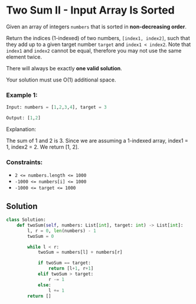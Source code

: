 # Two Sum II - Input Array Is Sorted
Given an array of integers `numbers` that is sorted in **non-decreasing order**.

Return the indices (1-indexed) of two numbers, `[index1, index2]`, such that they add up to a given target number `target` and `index1 < index2`. Note that `index1` and `index2` cannot be equal, therefore you may not use the same element twice.

There will always be exactly **one valid solution**.

Your solution must use O(1) additional space.

### Example 1:
```python
Input: numbers = [1,2,3,4], target = 3

Output: [1,2]
```

Explanation:

The sum of 1 and 2 is 3. Since we are assuming a 1-indexed array, index1 = 1, index2 = 2. We return [1, 2].

### Constraints:
- `2 <= numbers.length <= 1000`
- `-1000 <= numbers[i] <= 1000`
- `-1000 <= target <= 1000`

## Solution
```python
class Solution:
    def twoSum(self, numbers: List[int], target: int) -> List[int]:
        l, r = 0, len(numbers) - 1
        twoSum = 0

        while l < r:
            twoSum = numbers[l] + numbers[r]

            if twoSum == target:
                return [l+1, r+1]
            elif twoSum > target:
                r -= 1
            else:
                l += 1
        return []
```